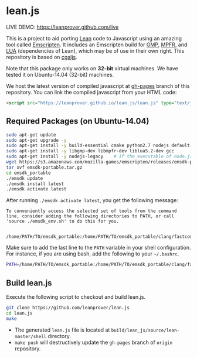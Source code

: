 lean.js
=======

LIVE DEMO: https://leanprover.github.com/live

This is a project to aid porting [Lean](http://leanprover.github.io/)
code to Javascript using an amazing tool called
[Emscripten](https://github.com/kripken/emscripten). It includes an
Emscripten build for [GMP](http://gmplib.org/),
[MPFR](http://www.mpfr.org/), and [LUA](http://lua.org) (dependencies
of Lean), which may be of use in their own right. This repository is
based on [cgaljs](https://github.com/marcosscriven/cgaljs).


Note that this package only works on **32-bit** virtual machines. We
have tested it on Ubuntu-14.04 (32-bit) machines.

We host the latest version of compiled javascript at
[gh-pages](https://github.com/leanprover/lean.js/tree/gh-pages) branch
of this repository. You can link the compiled javascript from your
HTML code:

```html
<script src="https://leanprover.github.io/lean.js/lean.js" type="text/javascript" charset="utf-8"></script>
```


Required Packages (on Ubuntu-14.04)
-----------------------------------

```bash
sudo apt-get update
sudo apt-get upgrade -y
sudo apt-get install -y build-essential cmake python2.7 nodejs default-jre git wget m4
sudo apt-get install -y libgmp-dev libmpfr-dev liblua5.2-dev gcc
sudo apt-get install -y nodejs-legacy    # If the executable of node.js is `nodejs` instead of `node`
wget https://s3.amazonaws.com/mozilla-games/emscripten/releases/emsdk-portable.tar.gz
tar xvf emsdk-portable.tar.gz
cd emsdk_portable
./emsdk update
./emsdk install latest
./emsdk activate latest
```

After running `./emsdk activate latest`, you get the following message:

```
To conveniently access the selected set of tools from the command line, consider adding the following directories to PATH, or call 'source ./emsdk_env.sh' to do this for you.

   /home/PATH/TO/emsdk_portable:/home/PATH/TO/emsdk_portable/clang/fastcomp/build_master_32/bin:/home/PATH/TO/emsdk_portable/emscripten/master
```

Make sure to add the last line to the `PATH` variable in your shell configuration. For instance, if you are using bash, add the following to your `~/.bashrc`.

```bash
PATH=/home/PATH/TO/emsdk_portable:/home/PATH/TO/emsdk_portable/clang/fastcomp/build_master_32/bin:/home/PATH/TO/emsdk_portable/emscripten/master:$PATH
```

Build lean.js
--------------

Execute the following script to checkout and build lean.js.
```bash
git clone https://github.com/leanprover/lean.js
cd lean.js
make
```

 - The generated ``lean.js`` file is located at ``build/lean_js/source/lean-master/shell`` directory.
 - ``make push`` will destructively update the ``gh-pages`` branch of ``origin`` repository.
